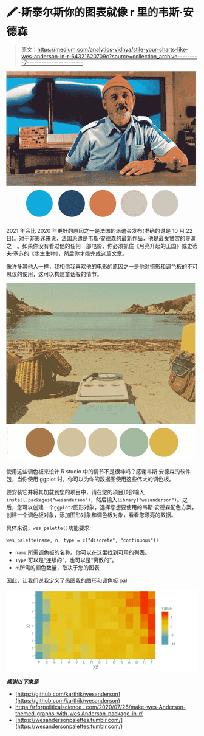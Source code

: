 # 🖍·斯泰尔斯你的图表就像 r 里的韦斯·安德森

> 原文：<https://medium.com/analytics-vidhya/stile-your-charts-like-wes-anderson-in-r-64321620709c?source=collection_archive---------7----------------------->

![](img/8257d25ba7bc7ecd19f66533c782a4a1.png)

2021 年会比 2020 年更好的原因之一是法国的派遣会发布(准确的说是 10 月 22 日)。对于非影迷来说，法国派遣是韦斯·安德森的最新作品，他是最受赞赏的导演之一。如果你没有看过他的任何一部电影，你必须抓住《月亮升起的王国》或史蒂夫·塞苏的《水生生物》，然后你才能完成这篇文章。

像许多其他人一样，我相信我喜欢他的电影的原因之一是他对摄影和调色板的不可思议的使用，这可以构建童话般的情节。

![](img/368ca23aa09185210b11a80cf9a005a4.png)

使用这些调色板来设计 R studio 中的情节不是很棒吗？感谢韦斯·安德森的软件包，当你使用 ggplot 时，你可以为你的数据图使用这些伟大的调色板。

要安装它并将其加载到您的项目中，请在您的项目顶部输入`install.packages("wesanderson")`，然后输入`library("wesanderson")`。之后，您可以创建一个`ggplot2`图形对象，选择您想要使用的韦斯·安德森配色方案，创建一个调色板对象，添加图形对象和调色板对象，看看您漂亮的数据。

具体来说，`wes_palette()`功能要求:

`wes_palette(name, n, type = c("discrete", "continuous"))`

*   `name`:所需调色板的名称。你可以在这里找到可用的列表。
*   `Type`:可以是“连续的”，也可以是“离散的”。
*   `n`:所需的颜色数量，取决于您的图表

因此，让我们说我定义了热图我的图形和调色板 pal

![](img/644e7ee23beeb6e69359e16aefa75c4b.png)

***感谢以下来源***

*   [https://github.com/karthik/wesanderson](https://github.com/karthik/wesanderson)
*   [https://rforpoliticalscience . com/2020/07/26/make-wes-Anderson-themed-graphs-with-wes Anderson-package-in-r/](https://rforpoliticalscience.com/2020/07/26/make-wes-anderson-themed-graphs-with-wesanderson-package-in-r/)
*   [https://wesandersonpalettes.tumblr.com/](https://wesandersonpalettes.tumblr.com/)